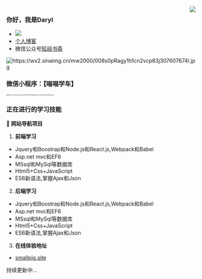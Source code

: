 <img align="right" src="https://github-readme-stats.vercel.app/api?username=HHfeng616&show_icons=true&icon_color=CE1D2D&text_color=718096&bg_color=ffffff&hide_title=true" />

### 你好，我是Daryl
- ![](https://visitor-badge.glitch.me/badge?page_id=HHFeng616.readme)
- [个人博客](https://hhfeng616.github.io/)
- 微信公众号[知阅书斋](https://wx2.sinaimg.cn/mw2000/008s0pRagy1h1cn2vcp83j307607674l.jpg)
<img src="https://wx2.sinaimg.cn/mw2000/008s0pRagy1h1cn2vcp83j307607674l.jpg" alt="https://wx2.sinaimg.cn/mw2000/008s0pRagy1h1cn2vcp83j307607674l.jpg">


### 微信小程序：【喵喵学车】

<img src="https://wx3.sinaimg.cn/mw2000/008s0pRagy1h1cmko7gujj3076076jru.jpg" alt="https://wx3.sinaimg.cn/mw2000/008s0pRagy1h1cmko7gujj3076076jru.jpg" style="zoom:25%;" />

### 正在进行的学习技能

**:pushpin: 网站导航项目**

1. **前端学习**
- Jquery和Boostrap和Node.js和React.js,Webpack和Babel
- Asp.net mvc和EF6
- MSsql和MySql等数据库
- Html5+Css+JavaScript
- ES6新语法,掌握Ajax和Json

2. **后端学习**
* Jquery和Boostrap和Node.js和React.js,Webpack和Babel
* Asp.net mvc和EF6
* MSsql和MySql等数据库
* Html5+Css+JavaScript
* ES6新语法,掌握Ajax和Json

3. **在线体验地址**
* [smallpig.site](http://wxxiaoshuo.h.fengit.cn/)


持续更新中...


